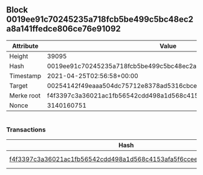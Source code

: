 ## Block 0019ee91c70245235a718fcb5be499c5bc48ec2a8a141ffedce806ce76e91092

Attribute | Value
--- | ---
Height | 39095
Hash | 0019ee91c70245235a718fcb5be499c5bc48ec2a8a141ffedce806ce76e91092
Timestamp | 2021-04-25T02:56:58+00:00
Target | 00254142f49eaaa504dc75712e8378ad5316cbcead634704b3734b6271167cc4
Merke root | f4f3397c3a36021ac1fb56542cdd498a1d568c4153afa5f6cceea9db626d82e1
Nonce | 3140160751

```

```

### Transactions

Hash | Amount
--- | ---
[f4f3397c3a36021ac1fb56542cdd498a1d568c4153afa5f6cceea9db626d82e1](f4f3397c3a36021ac1fb56542cdd498a1d568c4153afa5f6cceea9db626d82e1.md) | 10.00000000 SKEPTI 
